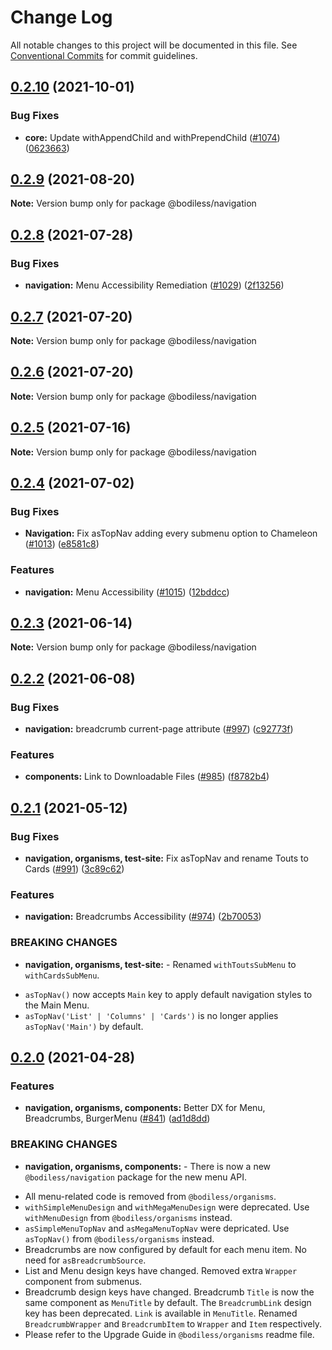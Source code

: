 # Change Log

All notable changes to this project will be documented in this file.
See [Conventional Commits](https://conventionalcommits.org) for commit guidelines.

## [0.2.10](https://github.com/johnsonandjohnson/bodiless-js/compare/v0.2.9...v0.2.10) (2021-10-01)


### Bug Fixes

* **core:** Update withAppendChild and withPrependChild ([#1074](https://github.com/johnsonandjohnson/bodiless-js/issues/1074)) ([0623663](https://github.com/johnsonandjohnson/bodiless-js/commit/06236633d61de4dba09d005eb9b87e8fab4e8d1c))





## [0.2.9](https://github.com/johnsonandjohnson/bodiless-js/compare/v0.2.8...v0.2.9) (2021-08-20)

**Note:** Version bump only for package @bodiless/navigation





## [0.2.8](https://github.com/johnsonandjohnson/bodiless-js/compare/v0.2.7...v0.2.8) (2021-07-28)


### Bug Fixes

* **navigation:** Menu Accessibility Remediation ([#1029](https://github.com/johnsonandjohnson/bodiless-js/issues/1029)) ([2f13256](https://github.com/johnsonandjohnson/bodiless-js/commit/2f13256d6aa75df6355cdfb2b79e7ba5fa995811))





## [0.2.7](https://github.com/johnsonandjohnson/bodiless-js/compare/v0.2.6...v0.2.7) (2021-07-20)

**Note:** Version bump only for package @bodiless/navigation





## [0.2.6](https://github.com/johnsonandjohnson/bodiless-js/compare/v0.2.5...v0.2.6) (2021-07-20)

**Note:** Version bump only for package @bodiless/navigation





## [0.2.5](https://github.com/johnsonandjohnson/bodiless-js/compare/v0.2.4...v0.2.5) (2021-07-16)

**Note:** Version bump only for package @bodiless/navigation





## [0.2.4](https://github.com/johnsonandjohnson/bodiless-js/compare/v0.2.3...v0.2.4) (2021-07-02)


### Bug Fixes

* **Navigation:** Fix asTopNav adding every submenu option to Chameleon ([#1013](https://github.com/johnsonandjohnson/bodiless-js/issues/1013)) ([e8581c8](https://github.com/johnsonandjohnson/bodiless-js/commit/e8581c8a10ed3ace7d418503af10c0750ff56be0))


### Features

* **navigation:** Menu Accessibility ([#1015](https://github.com/johnsonandjohnson/bodiless-js/issues/1015)) ([12bddcc](https://github.com/johnsonandjohnson/bodiless-js/commit/12bddcc9f13cdc3eb49abe006d3b43edfbb9b202))





## [0.2.3](https://github.com/johnsonandjohnson/bodiless-js/compare/v0.2.2...v0.2.3) (2021-06-14)

**Note:** Version bump only for package @bodiless/navigation





## [0.2.2](https://github.com/johnsonandjohnson/bodiless-js/compare/v0.2.1...v0.2.2) (2021-06-08)


### Bug Fixes

* **navigation:** breadcrumb current-page attribute ([#997](https://github.com/johnsonandjohnson/bodiless-js/issues/997)) ([c92773f](https://github.com/johnsonandjohnson/bodiless-js/commit/c92773f2159b02e53716d81ab154e07f331d3688))


### Features

* **components:** Link to Downloadable Files ([#985](https://github.com/johnsonandjohnson/bodiless-js/issues/985)) ([f8782b4](https://github.com/johnsonandjohnson/bodiless-js/commit/f8782b4b77964ce93b733052c9e3c31f88cac901))





## [0.2.1](https://github.com/johnsonandjohnson/bodiless-js/compare/v0.2.0...v0.2.1) (2021-05-12)


### Bug Fixes

* **navigation, organisms, test-site:** Fix asTopNav and rename Touts to Cards ([#991](https://github.com/johnsonandjohnson/bodiless-js/issues/991)) ([3c89c62](https://github.com/johnsonandjohnson/bodiless-js/commit/3c89c625e7530b87c321c427dda3a2e26853e387))


### Features

* **navigation:** Breadcrumbs Accessibility ([#974](https://github.com/johnsonandjohnson/bodiless-js/issues/974)) ([2b70053](https://github.com/johnsonandjohnson/bodiless-js/commit/2b7005360ce5b2bcc707afe69f1e08e842645cdf))


### BREAKING CHANGES

* **navigation, organisms, test-site:** - Renamed `withToutsSubMenu` to `withCardsSubMenu`.
- `asTopNav()` now accepts `Main` key to apply default navigation styles to the Main Menu.
- `asTopNav('List' | 'Columns' | 'Cards')` is no longer applies `asTopNav('Main')` by default.





## [0.2.0](https://github.com/johnsonandjohnson/bodiless-js/compare/v0.0.72...v0.2.0) (2021-04-28)

### Features

* **navigation, organisms, components:** Better DX for Menu, Breadcrumbs, BurgerMenu ([#841](https://github.com/johnsonandjohnson/bodiless-js/issues/841)) ([ad1d8dd](https://github.com/johnsonandjohnson/bodiless-js/commit/ad1d8ddb4308ab2883ba15fb918f4393f09e53c2))


### BREAKING CHANGES

* **navigation, organisms, components:**  - There is now a new `@bodiless/navigation` package for the new menu API.
 - All menu-related code is removed from `@bodiless/organisms`.
 - `withSimpleMenuDesign` and `withMegaMenuDesign` were deprecated. Use `withMenuDesign` from `@bodiless/organisms`  instead.
 - `asSimpleMenuTopNav` and `asMegaMenuTopNav` were depricated. Use `asTopNav()` from `@bodiless/organisms` instead.
 - Breadcrumbs are now configured by default for each menu item. No need for `asBreadcrumbSource`.
 - List and Menu design keys have changed. Removed extra `Wrapper` component from submenus.
 - Breadcrumb design keys have changed. Breadcrumb `Title` is now the same component as `MenuTitle` by default. The `BreadcrumbLink` design key has been deprecated. `Link` is available in `MenuTitle`. Renamed `BreadcrumbWrapper` and `BreadcrumbItem` to `Wrapper` and `Item` respectively.
- Please refer to the Upgrade Guide in `@bodiless/organisms` readme file.
